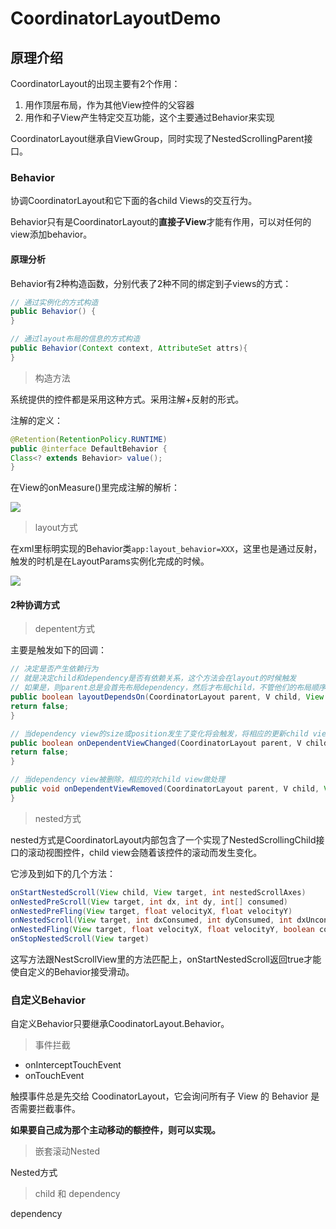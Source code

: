# CoordinatorLayoutDemo

## 原理介绍

CoordinatorLayout的出现主要有2个作用：
1. 用作顶层布局，作为其他View控件的父容器
2. 用作和子View产生特定交互功能，这个主要通过Behavior来实现

CoordinatorLayout继承自ViewGroup，同时实现了NestedScrollingParent接口。

### Behavior

协调CoordinatorLayout和它下面的各child Views的交互行为。

Behavior只有是CoordinatorLayout的**直接子View**才能有作用，可以对任何的view添加behavior。

#### 原理分析

Behavior有2种构造函数，分别代表了2种不同的绑定到子views的方式：

```java
// 通过实例化的方式构造
public Behavior() {
}

// 通过layout布局的信息的方式构造
public Behavior(Context context, AttributeSet attrs){
}
```

> 构造方法

系统提供的控件都是采用这种方式。采用注解+反射的形式。

注解的定义：

```java
@Retention(RetentionPolicy.RUNTIME)
public @interface DefaultBehavior {
Class<? extends Behavior> value();
}
```

在View的onMeasure()里完成注解的解析：

![](img/p2.png)

> layout方式

在xml里标明实现的Behavior类`app:layout_behavior=XXX`，这里也是通过反射，触发的时机是在LayoutParams实例化完成的时候。

![](img/p1.png)

#### 2种协调方式

> depentent方式

主要是触发如下的回调：

```java
// 决定是否产生依赖行为
// 就是决定child和dependency是否有依赖关系，这个方法会在layout的时候触发
// 如果是，则parent总是会首先布局dependency，然后才布局child，不管他们的布局顺序；当dependency位置变化时，调用onDependentViewChanged()
public boolean layoutDependsOn(CoordinatorLayout parent, V child, View dependency) {
return false;
}

// 当dependency view的size或position发生了变化将会触发，将相应的更新child view
public boolean onDependentViewChanged(CoordinatorLayout parent, V child, View dependency) {
return false;
}

// 当dependency view被删除，相应的对child view做处理
public void onDependentViewRemoved(CoordinatorLayout parent, V child, View dependency) {
}
```

> nested方式

nested方式是CoordinatorLayout内部包含了一个实现了NestedScrollingChild接口的滚动视图控件，child view会随着该控件的滚动而发生变化。

它涉及到如下的几个方法：

```java
onStartNestedScroll(View child, View target, int nestedScrollAxes)
onNestedPreScroll(View target, int dx, int dy, int[] consumed)
onNestedPreFling(View target, float velocityX, float velocityY)
onNestedScroll(View target, int dxConsumed, int dyConsumed, int dxUnconsumed, int dyUnconsumed)
onNestedFling(View target, float velocityX, float velocityY, boolean consumed)
onStopNestedScroll(View target)
```

这写方法跟NestScrollView里的方法匹配上，onStartNestedScroll返回true才能使自定义的Behavior接受滑动。

### 自定义Behavior

自定义Behavior只要继承CoodinatorLayout.Behavior。

> 事件拦截

* onInterceptTouchEvent
* onTouchEvent

触摸事件总是先交给 CoodinatorLayout，它会询问所有子 View 的 Behavior 是否需要拦截事件。

**如果要自己成为那个主动移动的额控件，则可以实现。**

> 嵌套滚动Nested

Nested方式

> child 和 dependency

dependency
